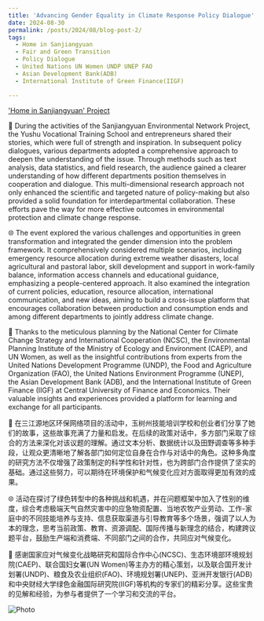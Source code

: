```yaml
---
title: 'Advancing Gender Equality in Climate Response Policy Dialogue'
date: 2024-08-30
permalink: /posts/2024/08/blog-post-2/
tags:
  - Home in Sanjiangyuan
  - Fair and Green Transition
  - Policy Dialogue
  - United Nations UN Women UNDP UNEP FAO
  - Asian Development Bank(ADB)
  - International Institute of Green Finance(IIGF)

---
```


['Home in Sanjiangyuan' Project](https://www.undp.org/china/news/home-sanjiangyuan)

🌱 During the activities of the Sanjiangyuan Environmental Network Project, the Yushu Vocational Training School and entrepreneurs shared their stories, which were full of strength and inspiration. In subsequent policy dialogues, various departments adopted a comprehensive approach to deepen the understanding of the issue. Through methods such as text analysis, data statistics, and field research, the audience gained a clearer understanding of how different departments position themselves in cooperation and dialogue. This multi-dimensional research approach not only enhanced the scientific and targeted nature of policy-making but also provided a solid foundation for interdepartmental collaboration. These efforts pave the way for more effective outcomes in environmental protection and climate change response.

🌐 The event explored the various challenges and opportunities in green transformation and integrated the gender dimension into the problem framework. It comprehensively considered multiple scenarios, including emergency resource allocation during extreme weather disasters, local agricultural and pastoral labor, skill development and support in work-family balance, information access channels and educational guidance, emphasizing a people-centered approach. It also examined the integration of current policies, education, resource allocation, international communication, and new ideas, aiming to build a cross-issue platform that encourages collaboration between production and consumption ends and among different departments to jointly address climate change.

👏 Thanks to the meticulous planning by the National Center for Climate Change Strategy and International Cooperation (NCSC), the Environmental Planning Institute of the Ministry of Ecology and Environment (CAEP), and UN Women, as well as the insightful contributions from experts from the United Nations Development Programme (UNDP), the Food and Agriculture Organization (FAO), the United Nations Environment Programme (UNEP), the Asian Development Bank (ADB), and the International Institute of Green Finance (IIGF) at Central University of Finance and Economics. Their valuable insights and experiences provided a platform for learning and exchange for all participants.

&#127793; 在三江源地区环保网络项目的活动中，玉树州技能培训学校和创业者们分享了她们的故事，这些故事充满了力量和启发。在后续的政策对话中，多方部门采取了综合的方法来深化对该议题的理解。通过文本分析、数据统计以及田野调查等多种手段，让观众更清晰地了解各部门如何定位自身在合作与对话中的角色。这种多角度的研究方法不仅增强了政策制定的科学性和针对性，也为跨部门合作提供了坚实的基础。通过这些努力，可以期待在环境保护和气候变化应对方面取得更加有效的成果。

&#127760; 活动在探讨了绿色转型中的各种挑战和机遇，并在问题框架中加入了性别的维度，综合考虑极端天气自然灾害中的应急物资配置、当地农牧产业劳动、工作-家庭中的不同技能培养与支持、信息获取渠道与引导教育等多个场景，强调了以人为本的理念，思考当前政策、教育、资源调配、国际传播与新理念的结合，构建跨议题平台，鼓励生产端和消费端、不同部门之间的合作，共同应对气候变化。

&#128079; 感谢国家应对气候变化战略研究和国际合作中心(NCSC)、生态环境部环境规划院(CAEP)、联合国妇女署(UN Women)等主办方的精心策划，以及联合国开发计划署(UNDP)、粮食及农业组织(FAO)、环境规划署(UNEP)、亚洲开发银行(ADB)和中央财经大学绿色金融国际研究院(IIGF)等机构的专家们的精彩分享。这些宝贵的见解和经验，为参与者提供了一个学习和交流的平台。

![Photo](\IMG_8816.jpg)